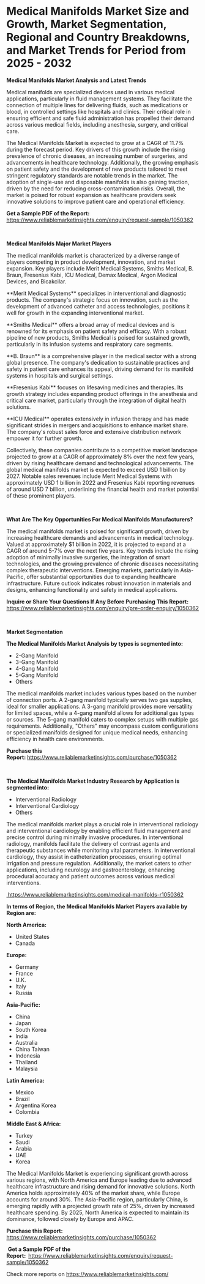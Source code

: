 <p><h1>Medical Manifolds Market Size and Growth, Market Segmentation, Regional and Country Breakdowns, and Market Trends for Period from 2025 -  2032</h1></p><p><strong>Medical Manifolds Market Analysis and Latest Trends</strong></p>
<p><p>Medical manifolds are specialized devices used in various medical applications, particularly in fluid management systems. They facilitate the connection of multiple lines for delivering fluids, such as medications or blood, in controlled settings like hospitals and clinics. Their critical role in ensuring efficient and safe fluid administration has propelled their demand across various medical fields, including anesthesia, surgery, and critical care. </p><p>The Medical Manifolds Market is expected to grow at a CAGR of 11.7% during the forecast period. Key drivers of this growth include the rising prevalence of chronic diseases, an increasing number of surgeries, and advancements in healthcare technology. Additionally, the growing emphasis on patient safety and the development of new products tailored to meet stringent regulatory standards are notable trends in the market. The adoption of single-use and disposable manifolds is also gaining traction, driven by the need for reducing cross-contamination risks. Overall, the market is poised for robust expansion as healthcare providers seek innovative solutions to improve patient care and operational efficiency.</p></p>
<p><strong>Get a Sample PDF of the Report:&nbsp;</strong> <a href="https://www.reliablemarketinsights.com/enquiry/request-sample/1050362?utm_campaign=2564&utm_medium=2&utm_source=Github&utm_content=ia&utm_term=04032025&utm_id=medical-manifolds">https://www.reliablemarketinsights.com/enquiry/request-sample/1050362</a></p>
<p>&nbsp;</p>
<p><strong>Medical Manifolds Major Market Players</strong></p>
<p><p>The medical manifolds market is characterized by a diverse range of players competing in product development, innovation, and market expansion. Key players include Merit Medical Systems, Smiths Medical, B. Braun, Fresenius Kabi, ICU Medical, Demax Medical, Argon Medical Devices, and Bicakcilar.</p><p>**Merit Medical Systems** specializes in interventional and diagnostic products. The company's strategic focus on innovation, such as the development of advanced catheter and access technologies, positions it well for growth in the expanding interventional market.</p><p>**Smiths Medical** offers a broad array of medical devices and is renowned for its emphasis on patient safety and efficacy. With a robust pipeline of new products, Smiths Medical is poised for sustained growth, particularly in its infusion systems and respiratory care segments.</p><p>**B. Braun** is a comprehensive player in the medical sector with a strong global presence. The company's dedication to sustainable practices and safety in patient care enhances its appeal, driving demand for its manifold systems in hospitals and surgical settings.</p><p>**Fresenius Kabi** focuses on lifesaving medicines and therapies. Its growth strategy includes expanding product offerings in the anesthesia and critical care market, particularly through the integration of digital health solutions.</p><p>**ICU Medical** operates extensively in infusion therapy and has made significant strides in mergers and acquisitions to enhance market share. The company's robust sales force and extensive distribution network empower it for further growth.</p><p>Collectively, these companies contribute to a competitive market landscape projected to grow at a CAGR of approximately 8% over the next few years, driven by rising healthcare demand and technological advancements. The global medical manifolds market is expected to exceed USD 1 billion by 2027. Notable sales revenues include Merit Medical Systems with approximately USD 1 billion in 2022 and Fresenius Kabi reporting revenues of around USD 7 billion, underlining the financial health and market potential of these prominent players.</p></p>
<p>&nbsp;</p>
<p><strong>What Are The Key Opportunities For Medical Manifolds Manufacturers?</strong></p>
<p><p>The medical manifolds market is poised for significant growth, driven by increasing healthcare demands and advancements in medical technology. Valued at approximately $1 billion in 2022, it is projected to expand at a CAGR of around 5-7% over the next five years. Key trends include the rising adoption of minimally invasive surgeries, the integration of smart technologies, and the growing prevalence of chronic diseases necessitating complex therapeutic interventions. Emerging markets, particularly in Asia-Pacific, offer substantial opportunities due to expanding healthcare infrastructure. Future outlook indicates robust innovation in materials and designs, enhancing functionality and safety in medical applications.</p></p>
<p><strong>Inquire or Share Your Questions If Any Before Purchasing This Report:</strong> <a href="https://www.reliablemarketinsights.com/enquiry/pre-order-enquiry/1050362?utm_campaign=2564&utm_medium=2&utm_source=Github&utm_content=ia&utm_term=04032025&utm_id=medical-manifolds">https://www.reliablemarketinsights.com/enquiry/pre-order-enquiry/1050362</a></p>
<p>&nbsp;</p>
<p><strong>Market Segmentation</strong></p>
<p><strong>The Medical Manifolds Market Analysis by types is segmented into:</strong></p>
<p><ul><li>2-Gang Manifold</li><li>3-Gang Manifold</li><li>4-Gang Manifold</li><li>5-Gang Manifold</li><li>Others</li></ul></p>
<p><p>The medical manifolds market includes various types based on the number of connection ports. A 2-gang manifold typically serves two gas supplies, ideal for smaller applications. A 3-gang manifold provides more versatility for limited spaces, while a 4-gang manifold allows for additional gas types or sources. The 5-gang manifold caters to complex setups with multiple gas requirements. Additionally, "Others" may encompass custom configurations or specialized manifolds designed for unique medical needs, enhancing efficiency in health care environments.</p></p>
<p><strong>Purchase this Report:&nbsp;</strong><a href="https://www.reliablemarketinsights.com/purchase/1050362?utm_campaign=2564&utm_medium=2&utm_source=Github&utm_content=ia&utm_term=04032025&utm_id=medical-manifolds">https://www.reliablemarketinsights.com/purchase/1050362</a></p>
<p>&nbsp;</p>
<p><strong>The Medical Manifolds Market Industry Research by Application is segmented into:</strong></p>
<p><ul><li>Interventional Radiology</li><li>Interventional Cardiology</li><li>Others</li></ul></p>
<p><p>The medical manifolds market plays a crucial role in interventional radiology and interventional cardiology by enabling efficient fluid management and precise control during minimally invasive procedures. In interventional radiology, manifolds facilitate the delivery of contrast agents and therapeutic substances while monitoring vital parameters. In interventional cardiology, they assist in catheterization processes, ensuring optimal irrigation and pressure regulation. Additionally, the market caters to other applications, including neurology and gastroenterology, enhancing procedural accuracy and patient outcomes across various medical interventions.</p></p>
<p><a href="https://www.reliablemarketinsights.com/medical-manifolds-r1050362?utm_campaign=2564&utm_medium=2&utm_source=Github&utm_content=ia&utm_term=04032025&utm_id=medical-manifolds">&nbsp;https://www.reliablemarketinsights.com/medical-manifolds-r1050362</a></p>
<p><strong>In terms of Region, the Medical Manifolds Market Players available by Region are:</strong></p>
<p>
    <p> <strong> North America: </strong>
        <ul>
            <li>United States</li>
            <li>Canada</li>
        </ul>
        </p> 
    <p> <strong> Europe: </strong>
        <ul>
            <li>Germany</li>
            <li>France</li>
            <li>U.K.</li>
            <li>Italy</li>
            <li>Russia</li>
        </ul>
        </p> 
    <p> <strong> Asia-Pacific: </strong>
        <ul>
            <li>China</li>
            <li>Japan</li>
            <li>South Korea</li>
            <li>India</li>
            <li>Australia</li>
            <li>China Taiwan</li>
            <li>Indonesia</li>
            <li>Thailand</li>
            <li>Malaysia</li>
        </ul>
        </p> 
    <p> <strong> Latin America: </strong>
        <ul>
            <li>Mexico</li>
            <li>Brazil</li>
            <li>Argentina Korea</li>
            <li>Colombia</li>
        </ul>
        </p> 
    <p> <strong> Middle East & Africa: </strong>
        <ul>
            <li>Turkey</li>
            <li>Saudi</li>
            <li>Arabia</li>
            <li>UAE</li>
            <li>Korea</li>
        </ul>
    </p>
    </p>
<p><p>The Medical Manifolds Market is experiencing significant growth across various regions, with North America and Europe leading due to advanced healthcare infrastructure and rising demand for innovative solutions. North America holds approximately 40% of the market share, while Europe accounts for around 30%. The Asia-Pacific region, particularly China, is emerging rapidly with a projected growth rate of 25%, driven by increased healthcare spending. By 2025, North America is expected to maintain its dominance, followed closely by Europe and APAC.</p></p>
<p><strong>Purchase this Report: </strong><a href="https://www.reliablemarketinsights.com/purchase/1050362?utm_campaign=2564&utm_medium=2&utm_source=Github&utm_content=ia&utm_term=04032025&utm_id=medical-manifolds">https://www.reliablemarketinsights.com/purchase/1050362</a></p>
<p>&nbsp;<strong>Get a Sample PDF of the Report:&nbsp;&nbsp;</strong><a href="https://www.reliablemarketinsights.com/enquiry/request-sample/1050362?utm_campaign=2564&utm_medium=2&utm_source=Github&utm_content=ia&utm_term=04032025&utm_id=medical-manifolds">https://www.reliablemarketinsights.com/enquiry/request-sample/1050362</a></p>
<p><strong></strong></p>
<p>Check more reports on <a href="https://www.reliablemarketinsights.com/?utm_campaign=2564&utm_medium=2&utm_source=Github&utm_content=ia&utm_term=04032025&utm_id=medical-manifolds">https://www.reliablemarketinsights.com/</a></p>